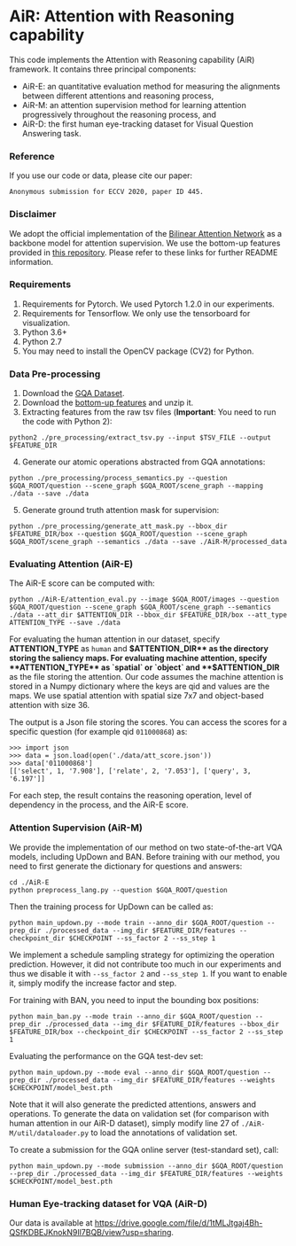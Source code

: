 # AiR: Attention with Reasoning capability
This code implements the Attention with Reasoning capability (AiR) framework. It contains three principal components:
- AiR-E: an quantitative evaluation method for measuring the alignments between different attentions and reasoning process,
- AiR-M: an attention supervision method for learning attention progressively throughout the reasoning process, and
- AiR-D: the first human eye-tracking dataset for Visual Question Answering task.

### Reference
If you use our code or data, please cite our paper:
```
Anonymous submission for ECCV 2020, paper ID 445.
```

### Disclaimer
We adopt the official implementation of the [Bilinear Attention Network](https://github.com/jnhwkim/ban-vqa) as a backbone model for attention supervision. We use the bottom-up features provided in [this repository](https://github.com/airsplay/lxmert). Please refer to these links for further README information.   

### Requirements
1. Requirements for Pytorch. We used Pytorch 1.2.0 in our experiments.
2. Requirements for Tensorflow. We only use the tensorboard for visualization.
3. Python 3.6+
4. Python 2.7
5. You may need to install the OpenCV package (CV2) for Python.

### Data Pre-processing
1. Download the [GQA Dataset](https://cs.stanford.edu/people/dorarad/gqa/download.html).
2. Download the [bottom-up features](https://github.com/airsplay/lxmert) and unzip it.
3. Extracting features from the raw tsv files (**Important**: You need to run the code with Python 2):
  ```
  python2 ./pre_processing/extract_tsv.py --input $TSV_FILE --output $FEATURE_DIR
  ```
4. Generate our atomic operations abstracted from GQA annotations:
  ```
  python ./pre_processing/process_semantics.py --question $GQA_ROOT/question --scene_graph $GQA_ROOT/scene_graph --mapping ./data --save ./data
  ```
5. Generate ground truth attention mask for supervision:
  ```
  python ./pre_processing/generate_att_mask.py --bbox_dir $FEATURE_DIR/box --question $GQA_ROOT/question --scene_graph $GQA_ROOT/scene_graph --semantics ./data --save ./AiR-M/processed_data
  ```

### Evaluating Attention (AiR-E)
The AiR-E score can be computed with:
  ```
  python ./AiR-E/attention_eval.py --image $GQA_ROOT/images --question $GQA_ROOT/question --scene_graph $GQA_ROOT/scene_graph --semantics ./data --att_dir $ATTENTION_DIR --bbox_dir $FEATURE_DIR/box --att_type ATTENTION_TYPE --save ./data
  ```

For evaluating the human attention in our dataset, specify **ATTENTION_TYPE** as `human` and **$ATTENTION_DIR** as the directory storing the saliency maps. For evaluating machine attention, specify **ATTENTION_TYPE** as `spatial` or `object` and **$ATTENTION_DIR** as the file storing the attention. Our code assumes the machine attention is stored in a Numpy dictionary where the keys are qid and values are the maps. We use spatial attention with spatial size 7x7 and object-based attention with size 36.

The output is a Json file storing the scores. You can access the scores for a specific question (for example qid `011000868`) as:
  ```
  >>> import json
  >>> data = json.load(open('./data/att_score.json'))
  >>> data['011000868']
  [['select', 1, '7.908'], ['relate', 2, '7.053'], ['query', 3, '6.197']]
  ```
For each step, the result contains the reasoning operation, level of dependency in the process, and the AiR-E score.

### Attention Supervision (AiR-M)
We provide the implementation of our method on two state-of-the-art VQA models, including UpDown and BAN. Before training with our method, you need to first generate the dictionary for questions and answers:
  ```
  cd ./AiR-E
  python preprocess_lang.py --question $GQA_ROOT/question
  ```

Then the training process for UpDown can be called as:
  ```
  python main_updown.py --mode train --anno_dir $GQA_ROOT/question --prep_dir ./processed_data --img_dir $FEATURE_DIR/features --checkpoint_dir $CHECKPOINT --ss_factor 2 --ss_step 1
  ```
We implement a schedule sampling strategy for optimizing the operation prediction. However, it did not contribute too much in our experiments and thus we disable it with `--ss_factor 2` and `--ss_step 1`. If you want to enable it, simply modify the increase factor and step.

For training with BAN, you need to input the bounding box positions:
  ```
  python main_ban.py --mode train --anno_dir $GQA_ROOT/question --prep_dir ./processed_data --img_dir $FEATURE_DIR/features --bbox_dir $FEATURE_DIR/box --checkpoint_dir $CHECKPOINT --ss_factor 2 --ss_step 1
  ```

Evaluating the performance on the GQA test-dev set:
  ```
  python main_updown.py --mode eval --anno_dir $GQA_ROOT/question --prep_dir ./processed_data --img_dir $FEATURE_DIR/features --weights $CHECKPOINT/model_best.pth
  ```
Note that it will also generate the predicted attentions, answers and operations. To generate the data on validation set (for comparison with human attention in our AiR-D dataset), simply modify line 27 of `./AiR-M/util/dataloader.py` to load the annotations of validation set.  

To create a submission for the GQA online server (test-standard set), call:
  ```
  python main_updown.py --mode submission --anno_dir $GQA_ROOT/question --prep_dir ./processed_data --img_dir $FEATURE_DIR/features --weights $CHECKPOINT/model_best.pth
  ```

### Human Eye-tracking dataset for VQA (AiR-D)
Our data is available at https://drive.google.com/file/d/1tMLJtgaj4Bh-QSfKDBEJKnokN9Il7BQB/view?usp=sharing.
